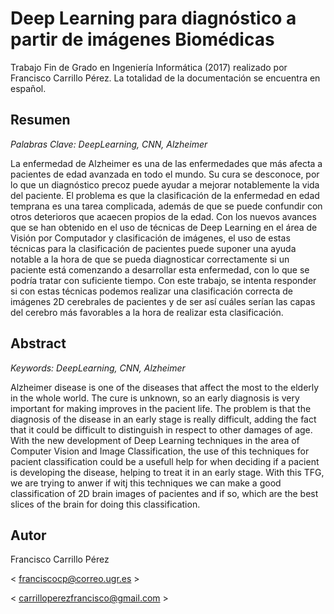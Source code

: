 # Deep Learning para diagnóstico a partir de imágenes Biomédicas

Trabajo Fin de Grado en Ingeniería Informática (2017) realizado por Francisco Carrillo Pérez. La totalidad de la documentación se encuentra en español.

## Resumen

*Palabras Clave: DeepLearning, CNN, Alzheimer*

La enfermedad de Alzheimer es una de las enfermedades que más afecta a pacientes de edad avanzada en todo el mundo. Su cura se desconoce, por lo que un diagnóstico precoz puede ayudar a mejorar notablemente la vida del paciente. El problema es que la clasificación de la enfermedad en edad temprana es una tarea complicada, además de que se puede confundir con otros deterioros que acaecen propios de la edad. Con los nuevos avances que se han obtenido en el uso de técnicas de Deep Learning en el área de Visión por Computador y clasificación de imágenes, el uso de estas técnicas para la clasificación de pacientes puede suponer una ayuda notable a la hora de que se pueda diagnosticar correctamente si un paciente está comenzando a desarrollar esta enfermedad, con lo que se podría tratar con suficiente tiempo. Con este trabajo, se intenta responder si con estas técnicas podemos realizar una clasificación correcta de imágenes 2D cerebrales de pacientes y de ser así cuáles serían las capas del cerebro más favorables a la hora de realizar esta clasificación.

## Abstract

*Keywords: DeepLearning, CNN, Alzheimer*

Alzheimer disease is one of the diseases that affect the most to the elderly in the whole world. The cure is unknown, so an early diagnosis is very important for making improves in the pacient life. The problem is that the diagnosis of the disease in an early stage is really difficult, adding the fact that it could be difficult to distinguish in respect to other damages of age. With the new development of Deep Learning techniques in the area of Computer Vision and Image Classification, the use of this techniques for pacient classification could be a usefull help for when deciding if a pacient is developing the disease, helping to treat it in an early stage. With this TFG, we are trying to anwer if witj this techniques we can make a good classification of 2D brain images of pacientes and if so, which are the best slices of the brain for doing this classification.

## Autor

Francisco Carrillo Pérez

< franciscocp@correo.ugr.es >

< carrilloperezfrancisco@gmail.com >
